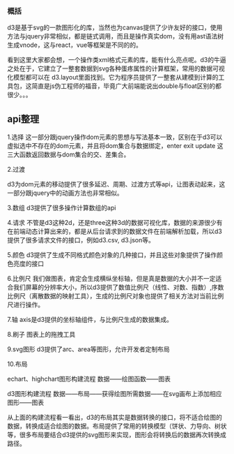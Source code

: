 ### 概括 ###
d3是基于svg的一款图形化的库，当然也为canvas提供了少许友好的接口，使用方法与jquery非常相似，都是链式调用，而且是操作真实dom，没有用ast语法树生成vnode，这与react，vue等框架是不同的的。

看到这里大家都会想，一个操作类xml格式元素的库，能有什么亮点呢。d3的牛逼之处在于，它建立了一整套数据到svg各种蛋疼属性的计算框架，常用的数据可视化模型都可以在 d3.layout里面找到。它为程序员提供了一整套从建模到计算的工具包，这简直是js伪工程师的福音，毕竟广大前端能说出double与float区别的都很少。。。

## api整理 ##

1.选择
这一部分跟jquery操作dom元素的思想与写法基本一致，区别在于d3可以虚拟选中不存在的dom元素，并且将dom集合与数据绑定，enter exit update 这三大函数返回数据与dom集合的交、差集合。

2.过渡

d3为dom元素的移动提供了很多延迟、周期、过渡方式等api，让图表动起来，这一部分跟jquery中的动画方法也非常相似。

3.数组
d3提供了很多操作计算数组的api

4.请求
不管是d3这种2d，还是three这种3d的数据可视化库，数据的来源很少有在前端动态计算出来的，都是从后台请求到的数据文件在前端解析加载，所以d3提供了很多请求文件的接口，例如d3.csv, d3.json等。

5.颜色
d3提供了生成不同格式颜色对象的几种接口，并且这些对象提供了操作颜色亮度的接口

6.比例尺
我们做图表，肯定会生成横纵坐标轴，但是真是数据的大小并不一定适合我们屏幕的分辨率大小，所以d3提供了数值比例尺（线性、对数、指数）,序数比例尺（离散数据的映射工具），生成的比例尺对象也提供了相关方法对当前比例尺进行操作。

7.轴
axis是d3提供的坐标轴组件，与比例尺生成的数据集成。

8.刷子
图表上的拖拽工具

9.svg图形
d3提供了arc、area等图形，允许开发者定制布局

10.布局

echart、highchart图形构建流程 数据——绘图函数——图表

d3图形构建流程 数据——布局——获得绘图所需数据——在svg画布上添加相应图形——图表

从上面的构建流程看一看出，d3的布局其实是数据转换的接口，将不适合绘图的数据，转换成适合绘图的数据。布局提供了常用的转换模型（饼状、力导向、树状等，很多布局要结合d3提供的svg图形来实现，图形会将转换后的数据再次转换成路径。


